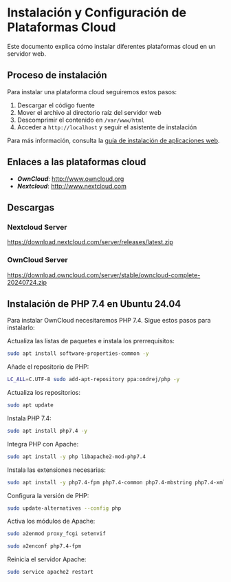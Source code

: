 # Instalación y Configuración de Plataformas Cloud

Este documento explica cómo instalar diferentes plataformas cloud en un servidor web.

## Proceso de instalación

Para instalar una plataforma cloud seguiremos estos pasos:

1. Descargar el código fuente
2. Mover el archivo al directorio raíz del servidor web
3. Descomprimir el contenido en `/var/www/html`
4. Acceder a `http://localhost` y seguir el asistente de instalación

Para más información, consulta la [guía de instalación de aplicaciones web](installacio-aplicacions-web.md).

## Enlaces a las plataformas cloud

* ***OwnCloud***: http://www.owncloud.org
* ***Nextcloud***: http://www.nextcloud.com

## Descargas

### Nextcloud Server
https://download.nextcloud.com/server/releases/latest.zip

### OwnCloud Server
https://download.owncloud.com/server/stable/owncloud-complete-20240724.zip

## Instalación de PHP 7.4 en Ubuntu 24.04

Para instalar OwnCloud necesitaremos PHP 7.4. Sigue estos pasos para instalarlo:

Actualiza las listas de paquetes e instala los prerrequisitos:

```bash
sudo apt install software-properties-common -y
```

Añade el repositorio de PHP:

```bash
LC_ALL=C.UTF-8 sudo add-apt-repository ppa:ondrej/php -y
```

Actualiza los repositorios:

```bash
sudo apt update
```

Instala PHP 7.4:

```bash
sudo apt install php7.4 -y
```

Integra PHP con Apache:

```bash
sudo apt install -y php libapache2-mod-php7.4
```

Instala las extensiones necesarias:

```bash
sudo apt install -y php7.4-fpm php7.4-common php7.4-mbstring php7.4-xmlrpc php7.4-soap php7.4-gd php7.4-xml php7.4-intl php7.4-mysql php7.4-cli php7.4-ldap php7.4-zip php7.4-curl
```

Configura la versión de PHP:

```bash
sudo update-alternatives --config php
```

Activa los módulos de Apache:

```bash
sudo a2enmod proxy_fcgi setenvif
```

```bash
sudo a2enconf php7.4-fpm
```

Reinicia el servidor Apache:

```bash
sudo service apache2 restart
```